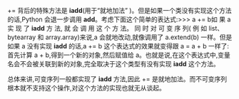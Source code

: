 += 背后的特殊方法是 __iadd__(用于“就地加法” )。但是如果一个类没有实现这个方法的话,Python 会退一步调用 __add__。考虑下面这个简单的表达式:>>> a += b如 果 a 实 现 了 __iadd__ 方 法, 就 会 调 用 这 个 方 法。 同 时 对 可 变 序 列( 例 如 list、bytearray 和 array.array)来说,a 会就地改动,就像调用了 a.extend(b) 一样。但是如果 a 没有实现 __iadd__ 的话,a += b 这个表达式的效果就变得跟 a = a + b 一样了:首先计算 a + b,得到一个新的对象,然后赋值给 a。也就是说,在这个表达式中,变量名会不会被关联到新的对象,完全取决于这个类型有没有实现 __iadd__ 这个方法。

总体来讲,可变序列一般都实现了 __iadd__ 方法,因此 += 是就地加法。而不可变序列根本就不支持这个操作,对这个方法的实现也就无从谈起。